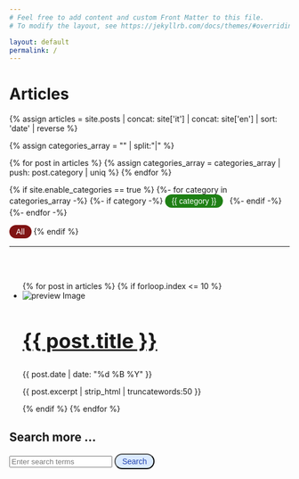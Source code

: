 ```yaml
---
# Feel free to add content and custom Front Matter to this file.
# To modify the layout, see https://jekyllrb.com/docs/themes/#overriding-theme-defaults

layout: default
permalink: /
---
```


# Articles


<script>
  function categoryClick(category) {
    // Ottieni l'URL di base senza query string
    var baseUrl = window.location.href.split('?')[0];
    
    // Define the parameter name and value you want to add
    var paramName = 'cat';
    var paramValue = category;
    
    // Construct the new URL with the parameter
    var newUrl = category=="All" ? `${baseUrl}` : `${baseUrl}?${paramName}=${paramValue}`;
    
    // Change the location of the window to reload and add the parameter
    window.location.href = newUrl;
  }

  // Funzione che filtra gli elementi <li> basandosi sul parametro 'cat' della query string
  function filterListItemsByCategory() {
    // Ottieni il valore del parametro 'cat' dalla query string
    const urlSearchParams = new URLSearchParams(window.location.search);
    const category = urlSearchParams.get('cat');

    // Verifica se il parametro 'cat' è presente
    if (!category) {
      console.log("Il parametro 'cat' non è presente nella query string.");
      return;
    }

    // Trova tutti gli elementi <li> nel DOM che contengono un div con class="label"
    const listItems = document.querySelectorAll('li');

    // Itera sugli elementi <li> e mostra/nasconde basandosi sulla corrispondenza con 'cat'
    listItems.forEach(li => {
      const labelDiv = li.querySelector('.label');
      if (labelDiv && labelDiv.textContent.trim() === category) {
        li.style.display = ''; // Mostra l'elemento <li>
      } else {
        li.style.display = 'none'; // Nasconde l'elemento <li>
      }
    });
  }

  // Assicurati che lo script si esegua dopo il caricamento del DOM
  document.addEventListener('DOMContentLoaded', filterListItemsByCategory);  



</script>

<style>
    .post-date {
        font-size: 0.8em; /* Imposta il font più piccolo */
        color: #aaaaaa; /* Opzionale: Cambia il colore se desiderato */
    }

    .post-title {
        font-size: 1.6em; /* Imposta il font più piccolo */
    }

    .excerpt {
        font-size: 1.0em; /* Imposta il font più piccolo */
        color: #999; /* Opzionale: Cambia il colore se desiderato */
    }


    .label,button {
      --tw-text-opacity: 1;
      color: rgb(30 64 175/var(--tw-text-opacity));
      font-weight: 500;
      font-size: .875rem;
      line-height: 1.25rem;
      padding-bottom: .125rem;
      padding-top: .125rem;
      padding-left: .75rem;
      padding-right: .75rem;    
      border-radius: 9999px;
      align-items: center;
      --tw-bg-opacity: 1;
      background-color: rgb(219 234 254/var(--tw-bg-opacity));
    }

  .container {
    display: flex;
    margin-bottom: 25px;
  }
  

  
  .left-column img {
    display: none;
  }
  
  .right-column {
    flex-grow: 1;
  }
  
  .post-title {
    /* Stili per il titolo, ad esempio: */
    font-size: 24px;
    font-weight: bold;
  }

  .left-column {
    display: none; /* Hide by default */
  }

  }

</style>


{% assign articles = site.posts | concat: site['it'] | concat: site['en'] | sort: 'date' | reverse %}

<!-- create categories array-->
{% assign categories_array = "" | split:"|" %}

{% for post in articles %}
        {% assign categories_array = categories_array | push: post.category | uniq %}
{% endfor %}

<!-- CATEGORIES SECTION -->


{% if site.enable_categories == true %}
  {%- for category in categories_array -%}
    {%- if category -%}
    <button style="border: none; background-color: rgb(30,128,20); color: white;" onclick="categoryClick('{{ category }}')">
      {{ category }}</button> &nbsp;
    {%- endif -%}
  {%- endfor -%}

  <button 
    style="border: none; background-color: rgb(128,20,20); color: white;" onclick="categoryClick('All')">All
  </button>
{% endif %}
<!-- END OF CATEGORIES SECTION -->

<hr/>
<br/><br/>

  
  <ul class="preview-container">
    {% for post in articles %}
      <!-- Let's limit to a subset of all -->
      {% if forloop.index <= 10 %} 
        <li>
        <div class="preview">
          <img src="{{ post.image }}" alt="preview Image" class="preview-image">
          <div class="preview-content">
          <a class="post-title" href="{{ post.url }}" >
              <h2 class="preview-title">
                        {{ post.title }}
              </h2>
          </a>
            <div class="preview-meta"><i class="fa-regular fa-calendar"></i>
                  {{ post.date | date: "%d %B %Y" }}
            </div>
            <p class="preview-excerpt">{{ post.excerpt | strip_html | truncatewords:50 }}</p>
          </div>
        </div>
        </li>
      {% endif %}
    {% endfor %}  
  </ul>

<div>
  <h2>Search more ...</h2>
  <form id="searchForm">
    <input type="text" id="searchInput" placeholder="Enter search terms" required>
    <button type="submit">Search</button>
  </form>

  <script>
    // Domain for site-specific search
    const domain = 'smartcontract.tips';

    // Attach event listener to the form
    document.getElementById('searchForm').addEventListener('submit', function(event) {
      event.preventDefault(); // Prevent form submission

      // Get the search terms
      const searchTerms = document.getElementById('searchInput').value;

      // Redirect to Google search with site filter
      const googleSearchUrl = `https://www.google.com/search?q=site:${domain}+${encodeURIComponent(searchTerms)}`;
      window.open(googleSearchUrl, '_blank');
    });
  </script>
</div>
